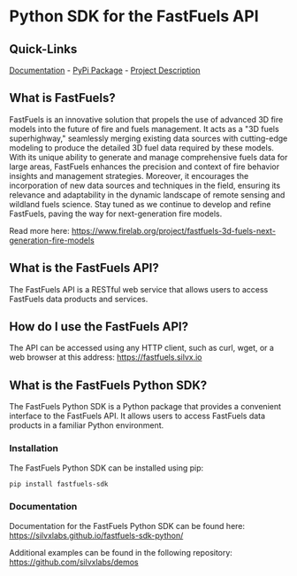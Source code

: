 # Python SDK for the FastFuels API

## Quick-Links

[Documentation](https://silvxlabs.github.io/fastfuels-sdk-python/) - [PyPi Package](https://pypi.org/project/fastfuels-sdk/) - [Project Description](https://www.firelab.org/project/fastfuels-3d-fuels-next-generation-fire-models)

## What is FastFuels?

FastFuels is an innovative solution that propels the use of advanced 3D fire
models into the future of fire and fuels management. It acts as a "3D fuels
superhighway," seamlessly merging existing data sources with cutting-edge
modeling to produce the detailed 3D fuel data required by these models. With
its unique ability to generate and manage comprehensive fuels data for large
areas, FastFuels enhances the precision and context of fire behavior insights
and management strategies. Moreover, it encourages the incorporation of new
data sources and techniques in the field, ensuring its relevance and
adaptability in the dynamic landscape of remote sensing and wildland fuels
science. Stay tuned as we continue to develop and refine FastFuels, paving the
way for next-generation fire models.

Read more here: https://www.firelab.org/project/fastfuels-3d-fuels-next-generation-fire-models

## What is the FastFuels API?

The FastFuels API is a RESTful web service that allows users to access
FastFuels data products and services.

## How do I use the FastFuels API?

The API can be accessed using any HTTP client, such as curl, wget, or a
web browser at this address: https://fastfuels.silvx.io

## What is the FastFuels Python SDK?

The FastFuels Python SDK is a Python package that provides a convenient
interface to the FastFuels API. It allows users to access FastFuels data
products in a familiar Python environment.

### Installation

The FastFuels Python SDK can be installed using pip:

```bash
pip install fastfuels-sdk
```

### Documentation

Documentation for the FastFuels Python SDK can be found here: https://silvxlabs.github.io/fastfuels-sdk-python/

Additional examples can be found in the following repository: https://github.com/silvxlabs/demos
